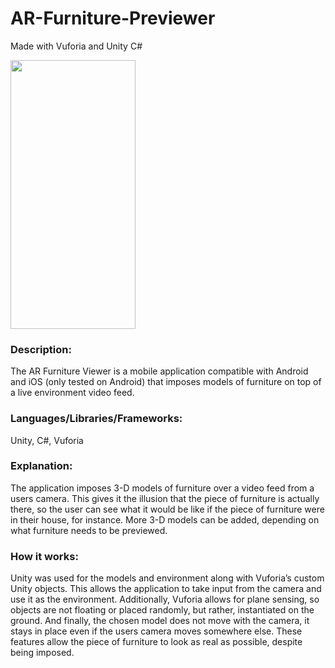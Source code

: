 # AR-Furniture-Previewer
Made with Vuforia and Unity C#

<img src="https://github.com/lucasg321/AR-Furniture-Previewer/blob/master/Assets/arfurniture.gif" width="200" height="430" />

### Description:
The AR Furniture Viewer is a mobile application compatible with Android and iOS (only tested on Android) that imposes models of furniture on top of a live environment video feed.

### Languages/Libraries/Frameworks:
Unity, C#, Vuforia

### Explanation: 
The application imposes 3-D models of furniture over a video feed from a users camera. This gives it the illusion that the piece of furniture is actually there, so the user can see what it would be like if the piece of furniture were in their house, for instance. More 3-D models can be added, depending on what furniture needs to be previewed. 

### How it works: 
Unity was used for the models and environment along with Vuforia’s custom Unity objects. This allows the application to take input from the camera and use it as the environment. Additionally, Vuforia allows for plane sensing, so objects are not floating or placed randomly, but rather, instantiated on the ground. And finally, the chosen model does not move with the camera, it stays in place even if the users camera moves somewhere else. These features allow the piece of furniture to look as real as possible, despite being imposed.


